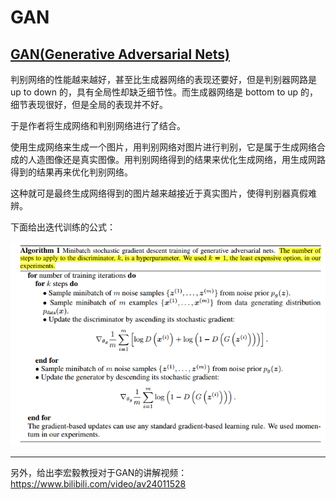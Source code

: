 # GAN

## [GAN(Generative Adversarial Nets)](https://arxiv.org/abs/1406.2661)

判别网络的性能越来越好，甚至比生成器网络的表现还要好，但是判别器网路是 up to down 的，具有全局性却缺乏细节性。而生成器网络是 bottom to up 的，细节表现很好，但是全局的表现并不好。

于是作者将生成网络和判别网络进行了结合。

使用生成网络来生成一个图片，用判别网络对图片进行判别，它是属于生成网络合成的人造图像还是真实图像。用判别网络得到的结果来优化生成网络，用生成网路得到的结果再来优化判别网络。

这种就可是最终生成网络得到的图片越来越接近于真实图片，使得判别器真假难辨。

下面给出迭代训练的公式：

![1564228806458](./images/1564228806458.png)

---

另外，给出李宏毅教授对于GAN的讲解视频：https://www.bilibili.com/video/av24011528

